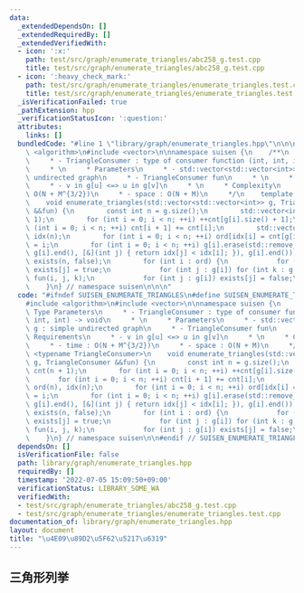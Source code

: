 ```yaml
---
data:
  _extendedDependsOn: []
  _extendedRequiredBy: []
  _extendedVerifiedWith:
  - icon: ':x:'
    path: test/src/graph/enumerate_triangles/abc258_g.test.cpp
    title: test/src/graph/enumerate_triangles/abc258_g.test.cpp
  - icon: ':heavy_check_mark:'
    path: test/src/graph/enumerate_triangles/enumerate_triangles.test.cpp
    title: test/src/graph/enumerate_triangles/enumerate_triangles.test.cpp
  _isVerificationFailed: true
  _pathExtension: hpp
  _verificationStatusIcon: ':question:'
  attributes:
    links: []
  bundledCode: "#line 1 \"library/graph/enumerate_triangles.hpp\"\n\n\n\n#include\
    \ <algorithm>\n#include <vector>\n\nnamespace suisen {\n    /**\n     * Type Parameters\n\
    \     * - TriangleConsumer : type of consumer function (int, int, int) -> void\n\
    \     * \n     * Parameters\n     * - std::vector<std::vector<int>> g : simple\
    \ undirected graph\n     * - TriangleConsumer fun\n     * \n     * Requirements\n\
    \     * - v in g[u] <=> u in g[v]\n     * \n     * Complexity\n     * - time :\
    \ O(N + M^{3/2})\n     * - space : O(N + M)\n     */\n    template <typename TriangleConsumer>\n\
    \    void enumerate_triangles(std::vector<std::vector<int>> g, TriangleConsumer\
    \ &&fun) {\n        const int n = g.size();\n        std::vector<int> cnt(n +\
    \ 1);\n        for (int i = 0; i < n; ++i) ++cnt[g[i].size() + 1];\n        for\
    \ (int i = 0; i < n; ++i) cnt[i + 1] += cnt[i];\n        std::vector<int> ord(n),\
    \ idx(n);\n        for (int i = 0; i < n; ++i) ord[idx[i] = cnt[g[i].size()]++]\
    \ = i;\n        for (int i = 0; i < n; ++i) g[i].erase(std::remove_if(g[i].begin(),\
    \ g[i].end(), [&](int j) { return idx[j] < idx[i]; }), g[i].end());\n        std::vector<int8_t>\
    \ exists(n, false);\n        for (int i : ord) {\n            for (int j : g[i])\
    \ exists[j] = true;\n            for (int j : g[i]) for (int k : g[j]) if (exists[k])\
    \ fun(i, j, k);\n            for (int j : g[i]) exists[j] = false;\n        }\n\
    \    }\n} // namespace suisen\n\n\n"
  code: "#ifndef SUISEN_ENUMERATE_TRIANGLES\n#define SUISEN_ENUMERATE_TRIANGLES\n\n\
    #include <algorithm>\n#include <vector>\n\nnamespace suisen {\n    /**\n     *\
    \ Type Parameters\n     * - TriangleConsumer : type of consumer function (int,\
    \ int, int) -> void\n     * \n     * Parameters\n     * - std::vector<std::vector<int>>\
    \ g : simple undirected graph\n     * - TriangleConsumer fun\n     * \n     *\
    \ Requirements\n     * - v in g[u] <=> u in g[v]\n     * \n     * Complexity\n\
    \     * - time : O(N + M^{3/2})\n     * - space : O(N + M)\n     */\n    template\
    \ <typename TriangleConsumer>\n    void enumerate_triangles(std::vector<std::vector<int>>\
    \ g, TriangleConsumer &&fun) {\n        const int n = g.size();\n        std::vector<int>\
    \ cnt(n + 1);\n        for (int i = 0; i < n; ++i) ++cnt[g[i].size() + 1];\n \
    \       for (int i = 0; i < n; ++i) cnt[i + 1] += cnt[i];\n        std::vector<int>\
    \ ord(n), idx(n);\n        for (int i = 0; i < n; ++i) ord[idx[i] = cnt[g[i].size()]++]\
    \ = i;\n        for (int i = 0; i < n; ++i) g[i].erase(std::remove_if(g[i].begin(),\
    \ g[i].end(), [&](int j) { return idx[j] < idx[i]; }), g[i].end());\n        std::vector<int8_t>\
    \ exists(n, false);\n        for (int i : ord) {\n            for (int j : g[i])\
    \ exists[j] = true;\n            for (int j : g[i]) for (int k : g[j]) if (exists[k])\
    \ fun(i, j, k);\n            for (int j : g[i]) exists[j] = false;\n        }\n\
    \    }\n} // namespace suisen\n\n#endif // SUISEN_ENUMERATE_TRIANGLES\n"
  dependsOn: []
  isVerificationFile: false
  path: library/graph/enumerate_triangles.hpp
  requiredBy: []
  timestamp: '2022-07-05 15:09:50+09:00'
  verificationStatus: LIBRARY_SOME_WA
  verifiedWith:
  - test/src/graph/enumerate_triangles/abc258_g.test.cpp
  - test/src/graph/enumerate_triangles/enumerate_triangles.test.cpp
documentation_of: library/graph/enumerate_triangles.hpp
layout: document
title: "\u4E09\u89D2\u5F62\u5217\u6319"
---
```

## 三角形列挙